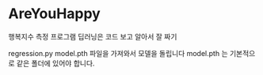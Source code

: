 # AreYouHappy
행복지수 측정 프로그램
딥러닝은 코드 보고 알아서 잘 짜기


regression.py
model.pth 파일을 가져와서 모델을 돌립니다
model.pth 는 기본적으로 같은 폴더에 있어야 합니다. 
